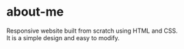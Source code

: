 # about-me
Responsive website built from scratch using HTML and CSS. <br/> It is a simple design and easy to modify. 
